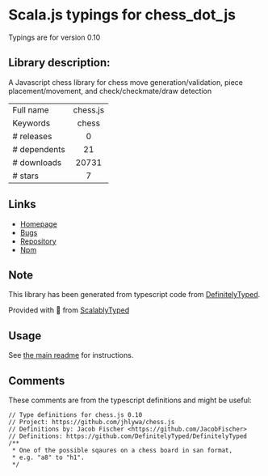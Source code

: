 
# Scala.js typings for chess_dot_js

Typings are for version 0.10

## Library description:
A Javascript chess library for chess move generation/validation, piece placement/movement, and check/checkmate/draw detection

|                    |                 |
| ------------------ | :-------------: |
| Full name          | chess.js |
| Keywords           | chess |
| # releases         | 0 |
| # dependents       | 21 |
| # downloads        | 20731 |
| # stars            | 7 |

## Links
- [Homepage](https://github.com/jhlywa/chess.js)
- [Bugs](https://github.com/jhlywa/chess.js/issues)
- [Repository](https://github.com/jhlywa/chess.js)
- [Npm](https://www.npmjs.com/package/chess.js)
    


## Note
This library has been generated from typescript code from [DefinitelyTyped](https://definitelytyped.org).

Provided with :purple_heart: from [ScalablyTyped](https://github.com/oyvindberg/ScalablyTyped)

## Usage
See [the main readme](../../readme.md) for instructions.

## Comments

These comments are from the typescript definitions and might be useful:
```
// Type definitions for chess.js 0.10
// Project: https://github.com/jhlywa/chess.js
// Definitions by: Jacob Fischer <https://github.com/JacobFischer>
// Definitions: https://github.com/DefinitelyTyped/DefinitelyTyped
/**
 * One of the possible sqaures on a chess board in san format,
 * e.g. "a8" to "h1".
 */

```

